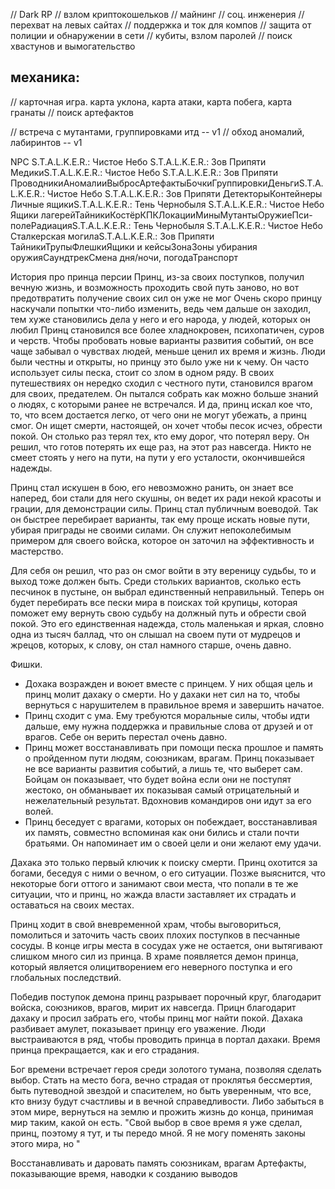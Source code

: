 // Dark RP
// взлом криптокошельков
// майнинг
// соц. инженерия
// перехват на левых сайтах
// поддержка и ток для компов
// защита от полиции и обнаружении в сети
// кубиты, взлом паролей
// поиск хвастунов и вымогательство

## механика:
// карточная игра. карта уклона, карта атаки, карта побега, карта гранаты
// поиск артефактов

// встреча с мутантами, группировками итд -- v1
// обход аномалий, лабиринтов -- v1

NPC S.T.A.L.K.E.R.: Чистое Небо S.T.A.L.K.E.R.: Зов Припяти МедикиS.T.A.L.K.E.R.: Чистое Небо S.T.A.L.K.E.R.: Зов Припяти ПроводникиАномалииВыбросАртефактыБочкиГруппировкиДеньгиS.T.A.L.K.E.R.: Чистое Небо S.T.A.L.K.E.R.: Зов Припяти ДетекторыКонтейнеры Личные ящикиS.T.A.L.K.E.R.: Тень Чернобыля S.T.A.L.K.E.R.: Чистое Небо Ящики лагерейТайникиКостёрКПКЛокацииМиныМутантыОружиеПси-полеРадиацияS.T.A.L.K.E.R.: Тень Чернобыля S.T.A.L.K.E.R.: Чистое Небо Сталкерская могилаS.T.A.L.K.E.R.: Зов Припяти ТайникиТрупыФлешкиЯщики и кейсыЗонаЗоны убирания оружияСаундтрекСмена дня/ночи, погодаТранспорт



История про принца персии
Принц, из-за своих поступков, получил вечную жизнь, и возможность проходить свой путь заново, но вот предотвратить получение своих сил он уже не мог
Очень скоро принцу наскучали попытки что-либо изменить, ведь чем дальше он заходил, тем хуже становились дела у него и его народа, у людей, которых он любил
Принц становился все более хладнокровен, психопатичен, суров и черств. Чтобы пробовать новые варианты развития событий, он все чаще забывал о чувствах людей,
меньше ценил их время и жизнь. Люди были честны и открыты, но принцу это было уже ни к чему.
Он часто использует силы песка, стоит со злом в одном ряду.
В своих путешествиях он нередко сходил с честного пути, становился врагом для своих, предателем. Он пытался собрать как можно больше знаний о людях, с которыми
ранее не встречался.
И да, принц искал кое что, то, что всем достается легко, от чего они не могут убежать, а принц смог. Он ищет смерти, настоящей, он хочет чтобы песок исчез, обрести покой.
Он столько раз терял тех, кто ему дорог, что потерял веру. Он решил, что готов потерять их еще раз, на этот раз навсегда.
Никто не смеет стоять у него на пути, на пути у его усталости, окончившейся надежды.

Принц стал искушен в бою, его невозможно ранить, он знает все наперед, бои стали для него скушны, он ведет их ради некой красоты и грации, для демонстрации силы.
Принц стал публичным воеводой. Так он быстрее перебирает варианты, так ему проще искать новые пути, убирая приграды не своими силами.
Он служит непоколебимым примером для своего войска, которое он заточил на эффективность и мастерство.

Для себя он решил, что раз он смог войти в эту вереницу судьбы, то и выход тоже должен быть. Среди стольких вариантов, сколько есть песчинок в пустыне, он выбрал единственный неправильный.
Теперь он будет перебирать все пески мира в поисках той крупицы, которая поможет ему вернуть свою судьбу на должный путь и обрести свой покой. Это его единственная надежда, столь маленькая и яркая, словно одна из тысяч баллад, что он слышал на своем пути от мудрецов и жрецов, которых, к слову, он стал намного старше, очень давно.

Фишки.
- Дохака возражден и воюет вместе с принцем. У них общая цель и принц молит дахаку о смерти. 
Но у дахаки нет сил на то, чтобы вернуться с нарушителем в правильное время и завершить начатое.
- Принц сходит с ума. Ему требуются моральные силы, чтобы идти дальше, ему нужна поддержка и правильные слова от друзей и от врагов. Себе он верить перестал очень давно.
- Принц может восстанавливать при помощи песка прошлое и память о пройденном пути людям, союзникам, врагам. Принц показывает не все варианты развития событий, а лишь те, что выберет сам. Бойцам он показывает, что будет война если они не поступят жестоко, он обманывает их показывая самый отрицательный и нежелательный результат. Вдохновив командиров они идут за его волей.
- Принц беседует с врагами, которых он побеждает, восстанавливая их память, совместно вспоминая как они бились и стали почти братьями. Он напоминает им о своей цели и они желают ему удачи.

Дахака это только первый ключик к поиску смерти. Принц охотится за богами, беседуя с ними о вечном, о его ситуации.
Позже выяснится, что некоторые боги оттого и занимают свои места, что попали в те же ситуации, что и принц, но жажда власти заставляет их страдать и оставаться на своих местах.

Принц ходит в свой вневременной храм, чтобы выговориться, помолиться и заточить часть своих плохих поступков в песчанные сосуды.
В конце игры места в сосудах уже не остается, они вытягивают слишком много сил из принца. В храме появляется демон принца, который является олицитворением его неверного поступка и его глобальных последствий.

Победив поступок демона принц разрывает порочный круг, благодарит войска, союзников, врагов, мирит их навсегда. Прицн благодарит дахаку и просил забрать его, чтобы принц мог найти покой.
Дахака разбивает амулет, показывает принцу его уважение. Люди выстраиваются в ряд, чтобы проводить принца в портал дахаки. Время принца прекращается, как и его страдания.

Бог времени встречает героя среди золотого тумана, позволяя сделать выбор. Стать на место бога, вечно страдая от проклятья бессмертия, быть путеводной звездой и спасителем, но быть уверенным, что все, кто внизу будут счастливы и в вечной справедливости.
Либо забыться в этом мире, вернуться на землю и прожить жизнь до конца, принимая мир таким, какой он есть. "Свой выбор в свое время я уже сделал, принц, поэтому я тут, и ты передо мной. Я не могу поменять законы этого мира, но " 

Восстанавливать и даровать память союзникам, врагам
Артефакты, показывающие время, наводки к созданию выводов